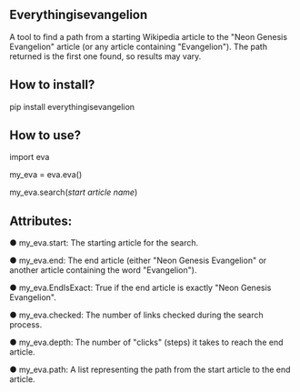 Everythingisevangelion
----------------------
A tool to find a path from a starting Wikipedia article to the "Neon Genesis Evangelion" article (or any article containing "Evangelion"). The path returned is the first one found, so results may vary.

How to install?
----------------------
pip install everythingisevangelion

How to use?
----------------------
import eva

my_eva = eva.eva()

my_eva.search(*start article name*)

Attributes:
----------------------
● my_eva.start: The starting article for the search.

● my_eva.end: The end article (either "Neon Genesis Evangelion" or another article containing the word "Evangelion").

● my_eva.EndIsExact: True if the end article is exactly "Neon Genesis Evangelion".

● my_eva.checked: The number of links checked during the search process.

● my_eva.depth: The number of "clicks" (steps) it takes to reach the end article.

● my_eva.path: A list representing the path from the start article to the end article.
